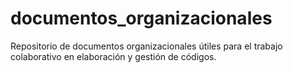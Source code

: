 # documentos_organizacionales
Repositorio de documentos organizacionales útiles para el trabajo colaborativo en elaboración y gestión de códigos. 
